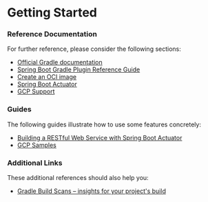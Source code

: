 # Getting Started

### Reference Documentation
For further reference, please consider the following sections:

* [Official Gradle documentation](https://docs.gradle.org)
* [Spring Boot Gradle Plugin Reference Guide](https://docs.spring.io/spring-boot/docs/2.5.7/gradle-plugin/reference/html/)
* [Create an OCI image](https://docs.spring.io/spring-boot/docs/2.5.7/gradle-plugin/reference/html/#build-image)
* [Spring Boot Actuator](https://docs.spring.io/spring-boot/docs/2.6.1/reference/htmlsingle/#production-ready)
* [GCP Support](https://cloud.spring.io/spring-cloud-gcp/reference/html/)

### Guides
The following guides illustrate how to use some features concretely:

* [Building a RESTful Web Service with Spring Boot Actuator](https://spring.io/guides/gs/actuator-service/)
* [GCP Samples](https://github.com/GoogleCloudPlatform/spring-cloud-gcp/tree/master/spring-cloud-gcp-samples)

### Additional Links
These additional references should also help you:

* [Gradle Build Scans – insights for your project's build](https://scans.gradle.com#gradle)

